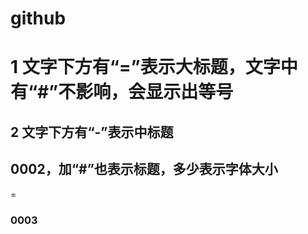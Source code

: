 # github
1 文字下方有“=”表示大标题，文字中有“#”不影响，会显示出等号
==
2 文字下方有“-”表示中标题
-
## 0002，加“#”也表示标题，多少表示字体大小
=
### 0003
